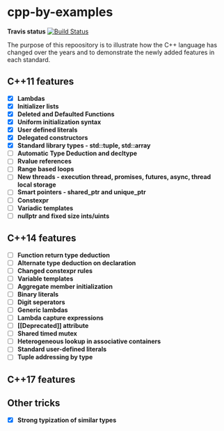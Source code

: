 # cpp-by-examples

**Travis status** [![Build Status](https://travis-ci.org/Ju57iCe/cpp-by-examples.svg?branch=master)](https://travis-ci.org/Ju57iCe/cpp-by-examples)

The purpose of this repoository is to illustrate how the C++ language has changed over the years and to demonstrate the newly added features in each standard.

## C++11 features

- [X] **Lambdas**
- [X] **Initializer lists**
- [X] **Deleted and Defaulted Functions**
- [X] **Uniform initialization syntax**
- [X] **User defined literals**
- [X] **Delegated constructоrs**
- [X] **Standard library types - std::tuple, std::array**
- [ ] **Automatic Type Deduction and decltype**
- [ ] **Rvalue references**
- [ ] **Range based loops**
- [ ] **New threads - execution thread, promises, futures, async, thread local storage**
- [ ] **Smart pointers - shared_ptr and unique_ptr**
- [ ] **Constexpr**
- [ ] **Variadic templates**
- [ ] **nullptr and fixed size ints/uints**

## C++14 features

- [ ] **Function return type deduction**
- [ ] **Alternate type deduction on declaration**
- [ ] **Changed constexpr rules**
- [ ] **Variable templates**
- [ ] **Aggregate member initialization**
- [ ] **Binary literals**
- [ ] **Digit seperators**
- [ ] **Generic lambdas**
- [ ] **Lambda capture expressions**
- [ ] **[[Deprecated]] attribute**
- [ ] **Shared timed mutex**
- [ ] **Heterogeneous lookup in associative containers**
- [ ] **Standard user-defined literals**
- [ ] **Tuple addressing by type**

## C++17 features

## Other tricks

- [x] **Strong typization of similar types**